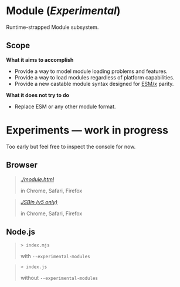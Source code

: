# Module (_Experimental_)

Runtime-strapped Module subsystem.

## Scope

**What it aims to accomplish**

- Provide a way to model module loading problems and features.
- Provide a way to load modules regardless of platform capabilities.
- Provide a new castable module syntax designed for [ESM/x](./ESX.md) parity.

**What it does not try to do**

- Replace ESM or any other module format.

# Experiments — work in progress

Too early but feel free to inspect the console for now.

## Browser

> _[./module.html](./module.html)_
>
> in Chrome, Safari, Firefox


> _[JSBin (v5 only)](https://jsbin.com/gist/ca92f577fe1be4ff8f4feb4a41062785?result=console)_
>
> in Chrome, Safari, Firefox


## Node.js


> `> index.mjs`
>
> with `--experimental-modules`


> `> index.js`
>
> without `--experimental-modules`
